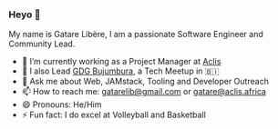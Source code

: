 ### Heyo 👋   
My name is Gatare Libère, I am a passionate Software Engineer and Community Lead.


- 🔭 I’m currently working as a Project Manager at [Aclis](https://aclis.africa)
- 🌱  I also Lead [GDG Bujumbura](https://www.meetup.com/GDG-Bujumbura/), a Tech Meetup in 🇧🇮  
- 💬 Ask me about Web, JAMstack, Tooling and Developer Outreach   
- 📫 How to reach me: [gatarelib@gmail.com](mailto:gatarelib@gmail.com) or gatare@aclis.africa    
- 😄 Pronouns: He/Him   
- ⚡ Fun fact: I do excel at Volleyball and Basketball   

